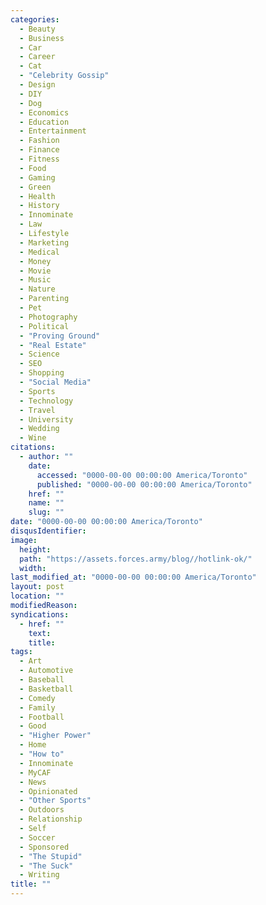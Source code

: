 ```yaml
---
categories:
  - Beauty
  - Business
  - Car
  - Career
  - Cat
  - "Celebrity Gossip"
  - Design
  - DIY
  - Dog
  - Economics
  - Education
  - Entertainment
  - Fashion
  - Finance
  - Fitness
  - Food
  - Gaming
  - Green
  - Health
  - History
  - Innominate
  - Law
  - Lifestyle
  - Marketing
  - Medical
  - Money
  - Movie
  - Music
  - Nature
  - Parenting
  - Pet
  - Photography
  - Political
  - "Proving Ground"
  - "Real Estate"
  - Science
  - SEO
  - Shopping
  - "Social Media"
  - Sports
  - Technology
  - Travel
  - University
  - Wedding
  - Wine
citations:
  - author: ""
    date:
      accessed: "0000-00-00 00:00:00 America/Toronto"
      published: "0000-00-00 00:00:00 America/Toronto"
    href: ""
    name: ""
    slug: ""
date: "0000-00-00 00:00:00 America/Toronto"
disqusIdentifier: 
image:
  height: 
  path: "https://assets.forces.army/blog//hotlink-ok/"
  width: 
last_modified_at: "0000-00-00 00:00:00 America/Toronto"
layout: post
location: ""
modifiedReason: 
syndications:
  - href: ""
    text: 
    title: 
tags:
  - Art
  - Automotive
  - Baseball
  - Basketball
  - Comedy
  - Family
  - Football
  - Good
  - "Higher Power"
  - Home
  - "How to"
  - Innominate
  - MyCAF
  - News
  - Opinionated
  - "Other Sports"
  - Outdoors
  - Relationship
  - Self
  - Soccer
  - Sponsored
  - "The Stupid"
  - "The Suck"
  - Writing
title: ""
---
```


